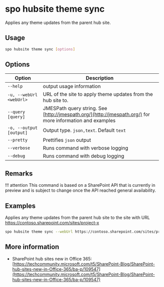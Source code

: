 # spo hubsite theme sync

Applies any theme updates from the parent hub site.

## Usage

```sh
spo hubsite theme sync [options]
```

## Options

Option|Description
------|-----------
`--help`|output usage information
`-u, --webUrl <webUrl>`|URL of the site to apply theme updates from the hub site to.
`--query [query]`|JMESPath query string. See [http://jmespath.org/](http://jmespath.org/) for more information and examples
`-o, --output [output]`|Output type. `json,text`. Default `text`
`--pretty`|Prettifies `json` output
`--verbose`|Runs command with verbose logging
`--debug`|Runs command with debug logging

## Remarks

!!! attention
    This command is based on a SharePoint API that is currently in preview and is subject to change once the API reached general availability.

## Examples

Applies any theme updates from the parent hub site to the site with URL https://contoso.sharepoint.com/sites/project-x

```sh
spo hubsite theme sync --webUrl https://contoso.sharepoint.com/sites/project-x
```

## More information

- SharePoint hub sites new in Office 365: [https://techcommunity.microsoft.com/t5/SharePoint-Blog/SharePoint-hub-sites-new-in-Office-365/ba-p/109547](https://techcommunity.microsoft.com/t5/SharePoint-Blog/SharePoint-hub-sites-new-in-Office-365/ba-p/109547)